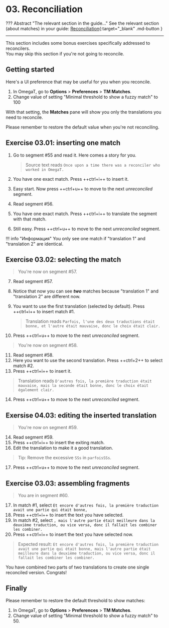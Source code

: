 # 03. Reconciliation

<!-- prettier-ignore -->
??? Abstract "The relevant section in the guide..."
    See the relevant section (about matches) in your guide:
    [Reconciliation](../reconciliation/matches.md){:target="_blank" .md-button }

---

This section includes some bonus exercises specifically addressed to reconcilers.  
You may skip this section if you're not going to reconcile.

## Getting started

Here's a UI preference that may be useful for you when you reconcile.

1. In OmegaT, go to **Options** > **Preferences** > **TM Matches**.
2. Change value of setting "Minimal threshold to show a fuzzy match" to 100

With that setting, the **Matches** pane will show you only the translations you need to reconcile.

Please remember to restore the default value when you're not reconciling.

## Exercise 03.01: inserting one match

1. Go to segment #55 and read it. Here comes a story for you.

   > Source text reads `Once upon a time there was a reconciler who worked in OmegaT.`

2. You have one exact match. Press ++ctrl+i++ to insert it.
3. Easy start. Now press ++ctrl+u++ to move to the next _unreconciled_ segment.
4. Read segment #56.
5. You have one exact match. Press ++ctrl+i++ to translate the segment with that match.
6. Still easy. Press ++ctrl+u++ to move to the next _unreconciled_ segment.

<!-- prettier-ignore -->
!!! info "Информация"
    You only see one match if "translation 1" and "translation 2" are identical.

<!-- add info above to the guides @todo -->

## Exercise 03.02: selecting the match

> You're now on segment #57.

7. Read segment #57.
8. Notice that now you can see **_two_** matches because "translation 1" and "translation 2" are different now.
9. You want to use the first translation (selected by default). Press ++ctrl+i++ to insert match #1.

   > Translation reads `Parfois, l'une des deux traductions était bonne, et l'autre était mauvaise, donc le choix était clair.`

10. Press ++ctrl+u++ to move to the next _unreconciled_ segment.

   > You're now on segment #58.

11. Read segment #58.
12. Here you want to use the second translation. Press ++ctrl+2++ to select match #2.
13. Press ++ctrl+i++ to insert it.

   > Translation reads `D'autres fois, la première traduction était mauvaise, mais la seconde était bonne, donc le choix était également clair.`

14. Press ++ctrl+u++ to move to the next _unreconciled_ segment.

## Exersise 04.03: editing the inserted translation

> You're now on segment #59.

14. Read segment #59.
15. Press ++ctrl+i++ to insert the exiting match.
16. Edit the translation to make it a good translation.

   > Tip: Remove the excessive `SSs` in `parfoisSSs`.

17. Press ++ctrl+u++ to move to the next _unreconciled_ segment.

## Exercise 03.03: assembling fragments

> You are in segment #60.

17. In match #1, select `Et encore d'autres fois, la première traduction avait une partie qui était bonne, `
18. Press ++ctrl+i++ to insert the text you have selected.
19. In match #2, select `, mais l'autre partie était meilleure dans la deuxième traduction, ou vice versa, donc il fallait les combiner les combiner.`
20. Press ++ctrl+i++ to insert the text you have selected now.

   > Expected result: `Et encore d'autres fois, la première traduction avait une partie qui était bonne, mais l'autre partie était meilleure dans la deuxième traduction, ou vice versa, donc il fallait les combiner les combiner.`

You have combined two parts of two translations to create one single reconciled version. Congrats!

## Finally

Please remember to restore the default threshold to show matches:

1. In OmegaT, go to **Options** > **Preferences** > **TM Matches**.
2. Change value of setting "Minimal threshold to show a fuzzy match" to 50.
